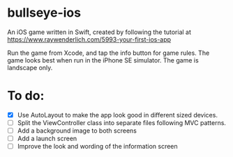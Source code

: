 # bullseye-ios
An iOS game written in Swift, created by following the tutorial at https://www.raywenderlich.com/5993-your-first-ios-app

Run the game from Xcode, and tap the info button for game rules. The game looks best when run in the iPhone SE simulator. The game is landscape only.

# To do:
- [x] Use AutoLayout to make the app look good in different sized devices.
- [ ] Split the ViewController class into separate files following MVC patterns.
- [ ] Add a background image to both screens
- [ ] Add a launch screen
- [ ] Improve the look and wording of the information screen
